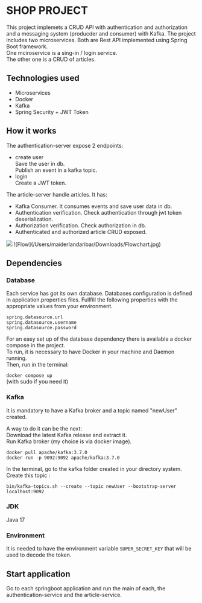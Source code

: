 # SHOP PROJECT

This project implemets a CRUD API with authentication and authorization and a messaging system (producder and consumer) with Kafka. 
The project includes two microservices. Both are Rest API implemented using Spring Boot framework.   
One mciroservice is a sing-in / login service.   
The other one is a CRUD of articles.

## Technologies used   
- Microservices   
- Docker
- Kafka
- Spring Security + JWT Token

## How it works

The authentication-server expose 2 endpoints:
+ create user   
  Save the user in db.  
  Publish an event in a kafka topic.
+ login  
  Create a JWT token.

The article-server handle articles. It has:
+ Kafka Consumer. It consumes events and save user data in db.
+ Authentication verification. Check authentication through jwt token deserialization.
+ Authorization verification. Check authorization in db. 
+ Authenticated and authorized article CRUD exposed.

<img src="/Users/maiderlandaribar/Downloads/Flowchart.jpg"/>
![Flow](/Users/maiderlandaribar/Downloads/Flowchart.jpg)

## Dependencies

### Database
Each service has got its own database.  Databases configuration is defined in application.properties files.
Fullfill the following properties with the appropriate values from your environment.
```
spring.datasource.url   
spring.datasource.username   
spring.datasource.password 
```

For an easy set up of the database dependency there is available a docker compose in the project.    
To run, it is necessary to have Docker in your machine and Daemon running.   
Then, run in the terminal: 

```docker compose up```  
(with sudo if you need it)

### Kafka
It is mandatory to have a Kafka broker and a topic named "newUser" created. 

A way to do it can be the next:   
Download the latest Kafka release and extract it.   
Run Kafka broker (my choice is via docker image). 

```
docker pull apache/kafka:3.7.0
docker run -p 9092:9092 apache/kafka:3.7.0

```   
In the terminal, go to the kafka folder created in your directory system.  
Create this topic :

```
bin/kafka-topics.sh --create --topic newUser --bootstrap-server localhost:9092
```

### JDK
Java 17

### Environment   

It is needed to have the environment variable `SUPER_SECRET_KEY` that will be used to decode the token.

## Start application

Go to each springboot application and run the main of each, the authentication-service and the article-service.
